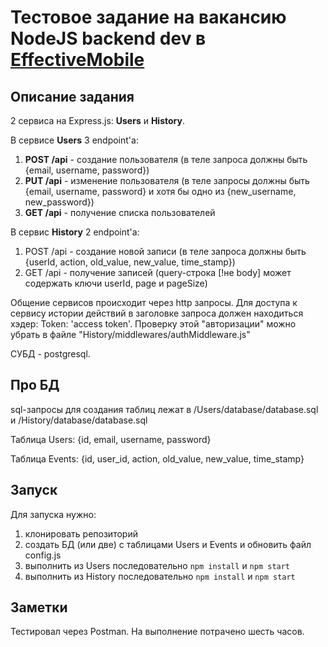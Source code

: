 # Тестовое задание на вакансию NodeJS backend dev в [EffectiveMobile](https://effective-mobile.ru/)

## Описание задания
2 сервиса на Express.js: **Users** и **History**.

В сервисе **Users** 3 endpoint'а:
1. **POST /api** - создание пользователя (в теле запроса должны быть {email, username, password})
1. **PUT /api** - изменение пользователя (в теле запросы должны быть {email, username, password} и хотя бы одно из {new_username, new_password})
1. **GET /api** - получение списка пользователей

В сервис **History** 2 endpoint'а:
1. POST /api - создание новой записи (в теле запроса должны быть {userId, action, old_value, new_value, time_stamp})
1. GET /api - получение записей (query-строка \[!не body\] может содержать ключи userId, page и pageSize)


Общение сервисов происходит через http запросы.
Для доступа к сервису истории действий в заголовке запроса должен находиться хэдер: Token: 'access token'.
Проверку этой "авторизации" можно убрать в файле "History/middlewares/authMiddleware.js"

СУБД - postgresql.

## Про БД
sql-запросы для создания таблиц лежат в /Users/database/database.sql и /History/database/database.sql

Таблица Users:
{id, email, username, password}

Таблица Events:
{id, user_id, action, old_value, new_value, time_stamp}

## Запуск
Для запуска нужно:
1. клонировать репозиторий
1. создать БД (или две) с таблицами Users и Events и обновить файл config.js
1. выполнить из Users последовательно `npm install` и `npm start`
1. выполнить из History последовательно `npm install` и `npm start`

## Заметки
Тестировал через Postman.
На выполнение потрачено шесть часов.
